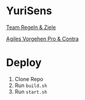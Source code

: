 # YuriSens

[Team Regeln & Ziele](https://1drv.ms/w/s!AmCCc8MH32LOhz3Lbxxxo96Gz4My)

[Agiles Vorgehen Pro & Contra](https://1drv.ms/w/s!AmCCc8MH32LOhz6zu4lGIt88n_6K)

# Deploy

1. Clone Repo
2. Run `build.sh`
3. Run `start.sh`
